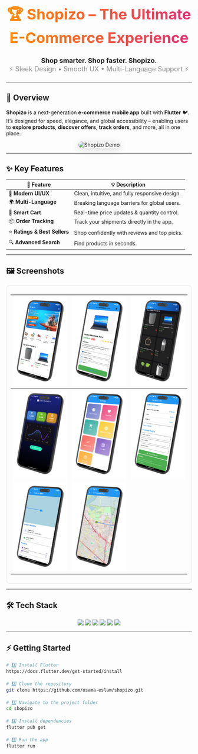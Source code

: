<!-- Banner -->
<p align="center">
</p>

<h1 align="center" style="font-size: 40px; background: linear-gradient(90deg, #ff8a00, #e52e71); -webkit-background-clip: text; color: transparent; font-weight: bold;">
🏆 Shopizo – The Ultimate E-Commerce Experience
</h1>

<p align="center" style="font-size: 18px;">
  <b>Shop smarter. Shop faster. Shopizo.</b><br>
  <span style="color: #888;">⚡ Sleek Design • Smooth UX • Multi-Language Support ⚡</span>
</p>

---

## 🚀 Overview

**Shopizo** is a next-generation **e-commerce mobile app** built with **Flutter** 🐦.  
It’s designed for speed, elegance, and global accessibility – enabling users to **explore products**, **discover offers**, **track orders**, and more, all in one place.

<p align="center">
  <img src="assets/image/readme/demo.gif" 
       alt="Shopizo Demo" 
       width="200" 
       style="border-radius: 12px; box-shadow: 0 4px 20px rgba(0,0,0,0.15);" />
</p>

---

## ✨ Key Features

| 🌟 Feature | 💡 Description |
|-----------|----------|
| 🎯 **Modern UI/UX** | Clean, intuitive, and fully responsive design. |
| 🌍 **Multi-Language** | Breaking language barriers for global users. |
| 🛒 **Smart Cart** | Real-time price updates & quantity control. |
| 📦 **Order Tracking** | Track your shipments directly in the app. |
| ⭐ **Ratings & Best Sellers** | Shop confidently with reviews and top picks. |
| 🔍 **Advanced Search** | Find products in seconds. |

---

## 🖼 Screenshots

<div align="center" style="border: 2px solid #eee; border-radius: 10px; padding: 10px;">
  
| ![](assets/image/readme/1.png) | ![](assets/image/readme/2.png) | ![](assets/image/readme/3.png) |
|---|---|---|
| ![](assets/image/readme/4.png) | ![](assets/image/readme/5.png) | ![](assets/image/readme/6.png) |
| ![](assets/image/readme/7.png) | ![](assets/image/readme/8.png) |   |

</div>

---

## 🛠 Tech Stack

<p align="center">
  <img src="https://img.shields.io/badge/Flutter-02569B?logo=flutter&logoColor=white&style=for-the-badge" />
  <img src="https://img.shields.io/badge/Dart-0175C2?logo=dart&logoColor=white&style=for-the-badge" />
  <img src="https://img.shields.io/badge/Provider-FFC107?style=for-the-badge" />
  <img src="https://img.shields.io/badge/BLoC-0052CC?style=for-the-badge" />
  <img src="https://img.shields.io/badge/SharedPreferences-4CAF50?style=for-the-badge" />
  <img src="https://img.shields.io/badge/HTTP%20API-FF5722?style=for-the-badge" />
</p>

---

## ⚡ Getting Started

```bash
# 1️⃣ Install Flutter
https://docs.flutter.dev/get-started/install

# 2️⃣ Clone the repository
git clone https://github.com/osama-eslam/shopizo.git

# 3️⃣ Navigate to the project folder
cd shopizo

# 4️⃣ Install dependencies
flutter pub get

# 5️⃣ Run the app
flutter run
